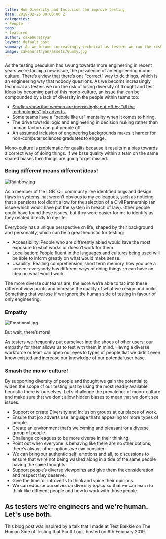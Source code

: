 ```yaml
---
title: How Diversity and Inclusion can improve testing
date: 2019-02-25 00:00:00 Z
categories:
- People
tags:
- featured
author: cakehurstryan
layout: default_post
summary: As we become increasingly technical as testers we run the risk of joining an engineering monoculture. Diversity of thought and people within teams can help to address that and allow us to improve quality.
image: cakehurstryan/assets/Gummy.jpg
---
```


As the testing pendulum has swung towards more engineering in recent years we’re facing a new issue, the prevalence of an engineering mono-culture. There’s a view that there’s one “correct” way to do things, which is an engineering way that nobody questions. As we become increasingly technical as testers we run the risk of losing diversity of thought and test ideas by becoming part of this mono-culture, an issue that can be compounded by a lack of diversity in the people within teams too:

- [Studies show that women are increasingly put off by “all the technologies” job adverts.](https://textio.ai/gendered-language-in-your-job-post-predicts-the-gender-of-the-person-youll-hire-cd150452407d)
- Some teams have a “people like us” mentality when it comes to hiring.
- The drive towards logic and engineering in decision making rather than human factors can put people off.
- An assumed inclusion of engineering backgrounds makes it harder for non-computer sciences graduates to engage.

Mono-culture is problematic for quality because it results in a bias towards a correct way of doing things. If we base quality within a team on the same shared biases then things are going to get missed.

### Being different means different ideas!

![Rainbow.jpg]({{site.baseurl}}/cakehurstryan/assets/Rainbow.jpg)

As a member of the LGBTQ+ community I’ve identified bugs and design flaws in systems that weren’t obvious to my colleagues, such as noticing that a pensions tool didn’t allow for the selection of a Civil Partnership (an issue which would have put the system in breach of law). Other people could have found these issues, but they were easier for me to identify as they related directly to my life.

Everybody has a unique perspective on life, shaped by their background and personality, which can be a great heuristic for testing:

- Accessibility: People who are differently abled would have the most exposure to what works or doesn’t work for them.
- Localisation: People fluent in the languages and cultures being used will be able to inform greatly on what would make sense.
- Usability: Reading comprehension, short term memory, how you use a screen; everybody has different ways of doing things so can have an idea on what would work.

The more diverse our teams are, the more we’re able to tap into these different view points and increase the quality of what we design and build. Something that we lose if we ignore the human side of testing in favour of only engineering.

### Empathy

![Emotional.jpg]({{site.baseurl}}/cakehurstryan/assets/Emotional.jpg)

But wait, there’s more!

As testers we frequently put ourselves into the shoes of other users; our empathy for them allows us to test with them in mind. Having a diverse workforce or team can open our eyes to types of people that we didn’t even know existed and increase our knowledge of our potential user base.

### Smash the mono-culture!

By supporting diversity of people and thought we gain the potential to widen the scope of our testing just by using the most readily available heuristic there is: ourselves. Let’s challenge the prevalence of mono-culture and make sure that we don’t allow hidden biases to mean that we don’t see issues.

- Support or create Diversity and Inclusion groups at our places of work.
- Ensure that job adverts use language that’s appealing for more types of people.
- Create an environment that’s welcoming and pleasant for a diverse group of people.
- Challenge colleagues to be more diverse in their thinking.
- Point out when everyone is behaving like there are no other options; there’s always other options we can consider.
- We can bring our authentic self, emotions and all, to discussions to ensure that we’re not being washed along in a tide of the same people having the same thoughts.
- Support people’s diverse viewpoints and give them the consideration and respect they deserve.
- Give the time for introverts to think and voice their opinions.
- We can educate ourselves on diversity topics so that we can learn to think like different people and how to work with those people.

## As testers we're engineers and we're human. Let's use both.

This blog post was inspired by a talk that I made at Test Brekkie on The Human Side of Testing that Scott Logic hosted on 6th February 2019.
